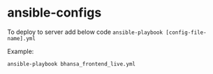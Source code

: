 # ansible-configs

To deploy to server add below code
```ansible-playbook [config-file-name].yml```

Example:
  
`ansible-playbook bhansa_frontend_live.yml`  
